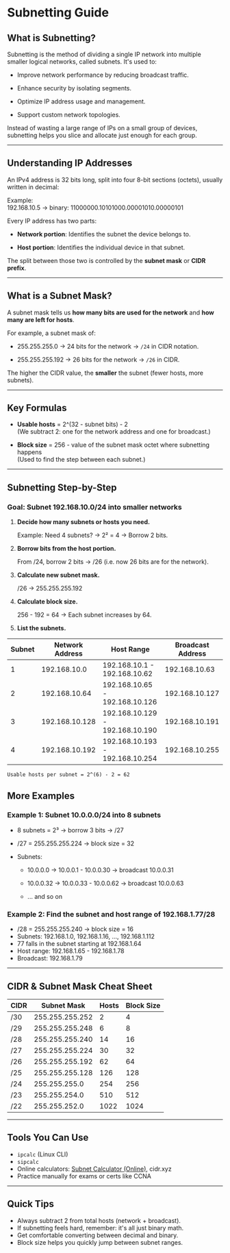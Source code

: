 # Subnetting Guide

## What is Subnetting?

Subnetting is the method of dividing a single IP network into multiple smaller logical networks, called subnets. It's used to:

- Improve network performance by reducing broadcast traffic.
    
- Enhance security by isolating segments.
    
- Optimize IP address usage and management.
    
- Support custom network topologies.
    

Instead of wasting a large range of IPs on a small group of devices, subnetting helps you slice and allocate just enough for each group.

---

## Understanding IP Addresses

An IPv4 address is 32 bits long, split into four 8-bit sections (octets), usually written in decimal:

Example:  
192.168.10.5 → binary: 11000000.10101000.00001010.00000101

Every IP address has two parts:

- **Network portion**: Identifies the subnet the device belongs to.
    
- **Host portion**: Identifies the individual device in that subnet.
    

The split between those two is controlled by the **subnet mask** or **CIDR prefix**.

---

## What is a Subnet Mask?

A subnet mask tells us **how many bits are used for the network** and **how many are left for hosts**.

For example, a subnet mask of:

- 255.255.255.0 → 24 bits for the network → `/24` in CIDR notation.
    
- 255.255.255.192 → 26 bits for the network → `/26` in CIDR.
    

The higher the CIDR value, the **smaller** the subnet (fewer hosts, more subnets).

---

## Key Formulas

- **Usable hosts** = 2^(32 - subnet bits) - 2  
    (We subtract 2: one for the network address and one for broadcast.)
    
- **Block size** = 256 - value of the subnet mask octet where subnetting happens  
    (Used to find the step between each subnet.)
    

---

## Subnetting Step-by-Step

### Goal: Subnet 192.168.10.0/24 into smaller networks

1. **Decide how many subnets or hosts you need.**
    
    Example: Need 4 subnets? → 2² = 4 → Borrow 2 bits.
    
2. **Borrow bits from the host portion.**
    
    From /24, borrow 2 bits → /26 (i.e. now 26 bits are for the network).
    
3. **Calculate new subnet mask.**
    
    /26 → 255.255.255.192
    
4. **Calculate block size.**
    
    256 - 192 = 64 → Each subnet increases by 64.
    
5. **List the subnets.**

| Subnet | Network Address | Host Range                      | Broadcast Address |
| ------ | --------------- | ------------------------------- | ----------------- |
| 1      | 192.168.10.0    | 192.168.10.1 - 192.168.10.62    | 192.168.10.63     |
| 2      | 192.168.10.64   | 192.168.10.65 - 192.168.10.126  | 192.168.10.127    |
| 3      | 192.168.10.128  | 192.168.10.129 - 192.168.10.190 | 192.168.10.191    |
| 4      | 192.168.10.192  | 192.168.10.193 - 192.168.10.254 | 192.168.10.255    |

    Usable hosts per subnet = 2^(6) - 2 = 62

## More Examples

### Example 1: Subnet 10.0.0.0/24 into 8 subnets

- 8 subnets = 2³ → borrow 3 bits → /27
    
- /27 = 255.255.255.224 → block size = 32
    
- Subnets:
    
    - 10.0.0.0 → 10.0.0.1 - 10.0.0.30 → broadcast 10.0.0.31
        
    - 10.0.0.32 → 10.0.0.33 - 10.0.0.62 → broadcast 10.0.0.63
        
    - ... and so on


### Example 2: Find the subnet and host range of 192.168.1.77/28

- /28 = 255.255.255.240 → block size = 16
- Subnets: 192.168.1.0, 192.168.1.16, ..., 192.168.1.112
- 77 falls in the subnet starting at 192.168.1.64
- Host range: 192.168.1.65 - 192.168.1.78
- Broadcast: 192.168.1.79

---

## CIDR & Subnet Mask Cheat Sheet

|CIDR|Subnet Mask|Hosts|Block Size|
|---|---|---|---|
|/30|255.255.255.252|2|4|
|/29|255.255.255.248|6|8|
|/28|255.255.255.240|14|16|
|/27|255.255.255.224|30|32|
|/26|255.255.255.192|62|64|
|/25|255.255.255.128|126|128|
|/24|255.255.255.0|254|256|
|/23|255.255.254.0|510|512|
|/22|255.255.252.0|1022|1024|

---

## Tools You Can Use

- `ipcalc` (Linux CLI)
- `sipcalc`
- Online calculators: [Subnet Calculator (Online)](https://www.subnet-calculator.com), cidr.xyz
- Practice manually for exams or certs like CCNA

---

## Quick Tips

- Always subtract 2 from total hosts (network + broadcast).
- If subnetting feels hard, remember: it's all just binary math.
- Get comfortable converting between decimal and binary.
- Block size helps you quickly jump between subnet ranges.